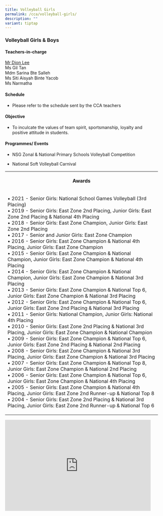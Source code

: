 ```yaml
---
title: Volleyball Girls
permalink: /cca/volleyball-girls/
description: ""
variant: tiptap
---
```

<h3>Volleyball Girls &amp; Boys</h3>
<h4>Teachers-in-charge</h4>
<p></p>
<p><a href="mailto:lee_jian_jie_dion@moe.edu.sg" rel="noopener noreferrer nofollow" target="_blank"><u>Mr Dion Lee</u></a>
<br>Ms Gil Tan
<br>Mdm Sarina Bte Salleh
<br>Ms Siti Aisyah Binte Yacob
<br>Ms Narmatha</p>
<h4>Schedule</h4>
<ul data-tight="true" class="tight">
<li>
<p>Please refer to the schedule sent by the CCA teachers&nbsp;</p>
</li>
</ul>
<h4>Objective</h4>
<ul data-tight="true" class="tight">
<li>
<p>To inculcate the values of team spirit, sportsmanship, loyalty and positive
attitude in students.</p>
</li>
</ul>
<h4>Programmes/ Events</h4>
<ul data-tight="true" class="tight">
<li>
<p>NSG Zonal &amp; National Primary Schools Volleyball Competition&nbsp;</p>
</li>
<li>
<p>National Soft Volleyball Carnival</p>
</li>
</ul>
<table style="minWidth: 25px">
<colgroup>
<col>
</colgroup>
<tbody>
<tr>
<th rowspan="1" colspan="1">
<p>Awards</p>
</th>
</tr>
<tr>
<td rowspan="1" colspan="1">
<p>• 2021 - Senior Girls: National School Games Volleyball (3rd Placing)
<br>• 2019 - Senior Girls: East Zone 2nd Placing, Junior Girls: East Zone
2nd Placing &amp; National 4th Placing
<br>• 2018 - Senior Girls: East Zone Champion, Junior Girls: East Zone 2nd
Placing
<br>• 2017 - Senior and Junior Girls: East Zone Champion
<br>• 2016 - Senior Girls: East Zone Champion &amp; National 4th Placing,
Junior Girls: East Zone Champion
<br>• 2015 - Senior Girls: East Zone Champion &amp; National Champion, Junior
Girls: East Zone Champion &amp; National 4th Placing
<br>• 2014 - Senior Girls: East Zone Champion &amp; National Champion, Junior
Girls: East Zone Champion &amp; National 3rd Placing
<br>• 2013 - Senior Girls: East Zone Champion &amp; National Top 6, Junior
Girls: East Zone Champion &amp; National 3rd Placing
<br>• 2012 - Senior Girls: East Zone Champion &amp; National Top 6, Junior
Girls: East Zone 2nd Placing &amp; National 3rd Placing
<br>• 2011 - Senior Girls: National Champion, Junior Girls: National 4th Placing
<br>• 2010 - Senior Girls: East Zone 2nd Placing &amp; National 3rd Placing,
Junior Girls: East Zone Champion &amp; National Champion
<br>• 2009 - Senior Girls: East Zone Champion &amp; National Top 6, Junior
Girls: East Zone 2nd Placing &amp; National 2nd Placing
<br>• 2008 - Senior Girls: East Zone Champion &amp; National 3rd Placing,
Junior Girls: East Zone Champion &amp; National 3rd Placing
<br>• 2007 - Senior Girls: East Zone Champion &amp; National Top 8, Junior
Girls: East Zone Champion &amp; National 2nd Placing
<br>• 2006 - Senior Girls: East Zone Champion &amp; National Top 6, Junior
Girls: East Zone Champion &amp; National 4th Placing
<br>• 2005 - Senior Girls: East Zone Champion &amp; National 4th Placing,
Junior Girls: East Zone 2nd Runner-up &amp; National Top 8
<br>• 2004 - Senior Girls: East Zone 2nd Placing &amp; National 3rd Placing,
Junior Girls: East Zone 2nd Runner-up &amp; National Top 6</p>
</td>
</tr>
</tbody>
</table>
<div class="iframe-wrapper">
<iframe height="299" width="480" allowfullscreen="true" frameborder="0" src="https://docs.google.com/presentation/d/e/2PACX-1vTLMDZn7582xkesv5PVfzoujgJGnB_u2GHzn4c-f4GCd5PhxiHAAP187mhtrLBRLuWso_2ITjHYBgOn/embed?start=false&amp;loop=false&amp;delayms=3000"></iframe>
</div>
<p></p>